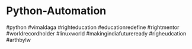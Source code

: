 # Python-Automation
#python #vimaldaga #righteducation #educationredefine #rightmentor #worldrecordholder #linuxworld #makingindiafutureready #righeudcation #arthbylw
